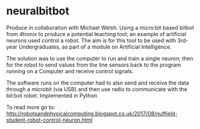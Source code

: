 # neuralbitbot

Produce in collaboration with Michael Welsh.
Using a micro:bit based bitbot from 4tronix to produce a potential teaching tool; an example of artificial neurons used control a robot. The aim is for this tool to be used with 3rd-year Undergraduates, as part of a module on Artificial Intelligence.

The solution was to use the computer to run and train a single neuron; then for the robot to send values from the line sensors back to the program running on a Computer and receive control signals. 

The software runs on the computer had to also send and receive the data through a microbit (via USB) and then use radio to communicate with the bit:bot robot. Implemented in Python

To read more go to: http://robotsandphysicalcomputing.blogspot.co.uk/2017/08/nuffield-student-robot-control-neuron.html
